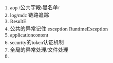 <span  style="font-family: Simsun,serif; font-size: 17px; ">

1. aop /公共字段/黑名单/
2. log/mdc 链路追踪
3. ResultE
4. 公共的异常记住 exception RuntimeException
5. applicationcontent
6. security的token认证机制
7. 全局的异常处理/文件处理
8.

</span>